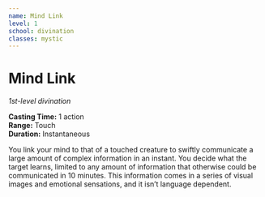 ```yaml
---
name: Mind Link
level: 1
school: divination
classes: mystic
---
```


# Mind Link
_1st-level divination_ 

**Casting Time:** 1 action   
**Range:** Touch   
**Duration:** Instantaneous

You link your mind to that of a touched creature to swiftly communicate a large amount of complex information in an instant. You decide what the target learns, limited to any amount of information that otherwise could be communicated in 10 minutes. This information comes in a series of visual images and emotional sensations, and it isn’t language dependent.
